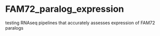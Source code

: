 # FAM72_paralog_expression
testing RNAseq pipelines that accurately assesses expression of FAM72 paralogs

